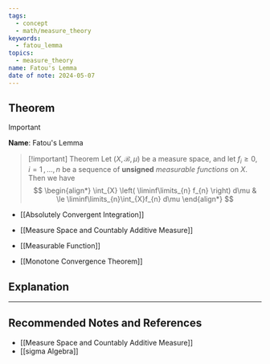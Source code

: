 ```yaml
---
tags:
  - concept
  - math/measure_theory
keywords:
  - fatou_lemma
topics:
  - measure_theory
name: Fatou's Lemma
date of note: 2024-05-07
---
```


## Theorem

>[!important]
>**Name**:  Fatou's Lemma


>[!important] Theorem
>Let $(X, \mathscr{B}, \mu)$ be a measure space, and let $f_i \ge  0, i=1 \,{,}\ldots{,}\,n$ be a  sequence of **unsigned** *measurable functions* on $X.$ Then we have
> $$
> \begin{align*}
> \int_{X} \left( \liminf\limits_{n} f_{n} \right) d\mu  & \le \liminf\limits_{n}\int_{X}f_{n} d\mu
> \end{align*}
> $$

- [[Absolutely Convergent Integration]]

- [[Measure Space and Countably Additive Measure]]
- [[Measurable Function]]
- [[Monotone Convergence Theorem]]



## Explanation






-----------
##  Recommended Notes and References

- [[Measure Space and Countably Additive Measure]]
- [[sigma Algebra]]